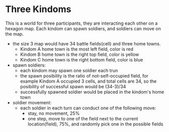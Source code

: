 # Three Kindoms

This is a world for three participants, they are interacting each other on a hexagon map.
Each kindom can spawn soldiers, and soldiers can move on the map. 
* the size 3 map would have 34 battle fields(cell) and three home towns. 
    * Kindom A home town is the most left field, color is red
    * Kindom B home town is the right top field, color is yellow
    * Kindom C home town is the right bottom field, color is blue
* spawn soldiers:
    * each kindom may spawn one soldier each trun
    * the spawn posibility is the ratio of not-self-occupied field, for example Kindom A occupied 3 cells, and total cells are 34, so the posibility of successful spawn would be (34-3)/34
    * successfully spawned soldier would be placed in the kindom's home town 
* soldier movement:
    * each soldier in each turn can conduct one of the following move:
        * stay, no movement, 25%
        * one step, move to one of the field next to the current location(field), 75%, and randomly pick one in the possible fields
